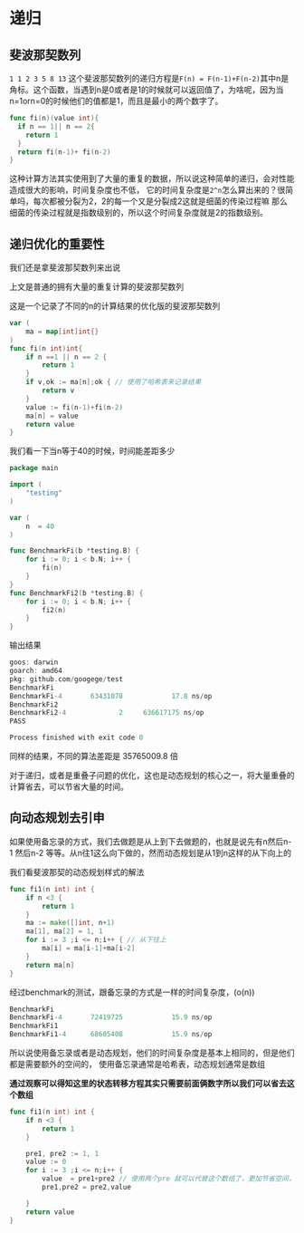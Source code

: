 # 递归

## 斐波那契数列
`1 1 2 3 5 8 13` 这个斐波那契数列的递归方程是`F(n) = F(n-1)+F(n-2)`其中n是角标。这个函数，当遇到n是0或者是1的时候就可以返回值了，为啥呢，因为当n=1orn=0的时候他们的值都是1，而且是最小的两个数字了。
```go
func fi(n)(value int){
  if n == 1|| n == 2{
    return 1
  }
  return fi(n-1)+ fi(n-2)
}
```
这种计算方法其实使用到了大量的重复的数据，所以说这种简单的递归，会对性能造成很大的影响，时间复杂度也不低，
它的时间复杂度是`2^n`怎么算出来的？很简单吗，每次都被分裂为2，2的每一个又是分裂成2这就是细菌的传染过程嘛
那么细菌的传染过程就是指数级别的，所以这个时间复杂度就是2的指数级别。

## 递归优化的重要性

我们还是拿斐波那契数列来出说

上文是普通的拥有大量的重复计算的斐波那契数列

这是一个记录了不同的n的计算结果的优化版的斐波那契数列
```go
var (
	ma = map[int]int{}
)
func fi(n int)int{
	if n ==1 || n == 2 {
		return 1
	}
	if v,ok := ma[n];ok { // 使用了哈希表来记录结果
		return v
	}
	value := fi(n-1)+fi(n-2)
	ma[n] = value
	return value
}

```

我们看一下当n等于40的时候，时间能差距多少

```go
package main

import (
	"testing"
)

var (
	n  = 40
)

func BenchmarkFi(b *testing.B) {
	for i := 0; i < b.N; i++ {
		fi(n)
	}
}
func BenchmarkFi2(b *testing.B) {
	for i := 0; i < b.N; i++ {
		fi2(n)
	}
}
```

输出结果

```go
goos: darwin
goarch: amd64
pkg: github.com/googege/test
BenchmarkFi
BenchmarkFi-4    	63431078	        17.8 ns/op
BenchmarkFi2
BenchmarkFi2-4   	       2	 636617175 ns/op
PASS

Process finished with exit code 0
```

同样的结果，不同的算法差距是 35765009.8 倍

对于递归，或者是重叠子问题的优化，这也是动态规划的核心之一，将大量重叠的计算省去，可以节省大量的时间。

## 向动态规划去引申

如果使用备忘录的方式，我们去做题是从上到下去做题的，也就是说先有n然后n-1 然后n-2 等等。从n往1这么向下做的，然而动态规划是从1到n这样的从下向上的

我们看斐波那契的动态规划样式的解法

```go
func fi1(n int) int {
	if n <3 {
		return 1
	}
	ma := make([]int, n+1)
	ma[1], ma[2] = 1, 1
	for i := 3 ;i <= n;i++ { // 从下往上
		ma[i] = ma[i-1]+ma[i-2]
	}
	return ma[n]
}
```
经过benchmark的测试，跟备忘录的方式是一样的时间复杂度，(o(n))

```go
BenchmarkFi
BenchmarkFi-4    	72419725	        15.9 ns/op
BenchmarkFi1
BenchmarkFi1-4   	68605408	        15.9 ns/op

```
所以说使用备忘录或者是动态规划，他们的时间复杂度是基本上相同的，但是他们都是需要额外的空间的，
使用备忘录通常是哈希表，动态规划通常是数组

**通过观察可以得知这里的状态转移方程其实只需要前面俩数字所以我们可以省去这个数组**

```go
func fi1(n int) int {
	if n <3 {
		return 1
	}

	pre1, pre2 := 1, 1
	value := 0
	for i := 3 ;i <= n;i++ {
		value  = pre1+pre2 // 使用两个pre 就可以代替这个数组了，更加节省空间，也可以说是双指针吧。
		pre1,pre2 = pre2,value

	}
	return value
}
```
